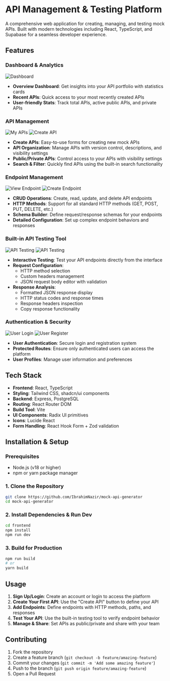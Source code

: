 # API Management & Testing Platform

A comprehensive web application for creating, managing, and testing mock APIs. Built with modern technologies including React, TypeScript, and Supabase for a seamless developer experience.


## Features

### Dashboard & Analytics
![Dashboard](src/assets/dashboard.png)
- **Overview Dashboard**: Get insights into your API portfolio with statistics cards
- **Recent APIs**: Quick access to your most recently created APIs
- **User-friendly Stats**: Track total APIs, active public APIs, and private APIs

### API Management
![My APIs](src/assets/apis-my-api.png)
![Create API](src/assets/apis-create-api.png)
- **Create APIs**: Easy-to-use forms for creating new mock APIs
- **API Organization**: Manage APIs with version control, descriptions, and visibility settings
- **Public/Private APIs**: Control access to your APIs with visibility settings
- **Search & Filter**: Quickly find APIs using the built-in search functionality

### Endpoint Management
![View Endpoint](src/assets/apis-details-endpoint.png)
![Create Endpoint](src/assets/apis-endpoints-create.png)
- **CRUD Operations**: Create, read, update, and delete API endpoints
- **HTTP Methods**: Support for all standard HTTP methods (GET, POST, PUT, DELETE, etc.)
- **Schema Builder**: Define request/response schemas for your endpoints
- **Detailed Configuration**: Set up complex endpoint behaviors and responses

### Built-in API Testing Tool
![API Testing](src/assets/apis-test-tool-1.png)
![API Testing](src/assets/apis-test-tool-2.png)

- **Interactive Testing**: Test your API endpoints directly from the interface
- **Request Configuration**: 
  - HTTP method selection
  - Custom headers management
  - JSON request body editor with validation
- **Response Analysis**:
  - Formatted JSON response display
  - HTTP status codes and response times
  - Response headers inspection
  - Copy response functionality


### Authentication & Security
![User Login](src/assets/auth-login.png)
![User Register](src/assets/auth-register.png)

- **User Authentication**: Secure login and registration system
- **Protected Routes**: Ensure only authenticated users can access the platform
- **User Profiles**: Manage user information and preferences

## Tech Stack

- **Frontend**: React, TypeScript
- **Styling**: Tailwind CSS, shadcn/ui components
- **Backend**: Express, PostgreSQL
- **Routing**: React Router DOM
- **Build Tool**: Vite
- **UI Components**: Radix UI primitives
- **Icons**: Lucide React
- **Form Handling**: React Hook Form + Zod validation

## Installation & Setup

### Prerequisites
- Node.js (v18 or higher)
- npm or yarn package manager

### 1. Clone the Repository
```bash
git clone https://github.com/IbrahimNazir/mock-api-generator
cd mock-api-generator
```

### 2. Install Dependencies & Run Dev
```bash
cd frontend
npm install
npm run dev
```

### 3. Build for Production
```bash
npm run build
# or
yarn build
```

## Usage

1. **Sign Up/Login**: Create an account or login to access the platform
2. **Create Your First API**: Use the "Create API" button to define your API
3. **Add Endpoints**: Define endpoints with HTTP methods, paths, and responses
4. **Test Your API**: Use the built-in testing tool to verify endpoint behavior
5. **Manage & Share**: Set APIs as public/private and share with your team

## Contributing

1. Fork the repository
2. Create a feature branch (`git checkout -b feature/amazing-feature`)
3. Commit your changes (`git commit -m 'Add some amazing feature'`)
4. Push to the branch (`git push origin feature/amazing-feature`)
5. Open a Pull Request